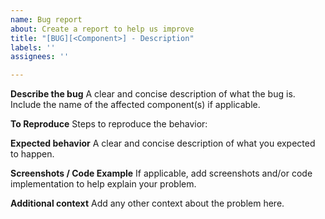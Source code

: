 ```yaml
---
name: Bug report
about: Create a report to help us improve
title: "[BUG][<Component>] - Description"
labels: ''
assignees: ''

---
```


**Describe the bug**
A clear and concise description of what the bug is. Include the name of the affected component(s) if applicable.

**To Reproduce**
Steps to reproduce the behavior:

**Expected behavior**
A clear and concise description of what you expected to happen.

**Screenshots / Code Example**
If applicable, add screenshots and/or code implementation to help explain your problem.

**Additional context**
Add any other context about the problem here.
